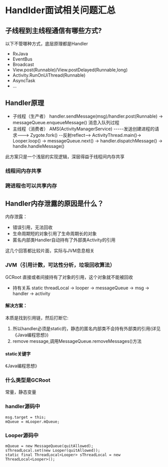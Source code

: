 # Handlder面试相关问题汇总

## 子线程到主线程通信有哪些方式?
以下不管哪种方式，底层原理都是Handler
- RxJava
- EventBus
- Broadcast
- View.post(Runnable)/View.postDelayed(Runnable,long)
- Activity.RunOnUiThread(Runnable)
- AsyncTask
- ...

## Handler原理
- 子线程（生产者） handler.sendMessage(msg)/handler.post(Runnable) -> messageQueue.enqueueMessage() 消息入队列过程
- 主线程（消费者） AMS(ActivityManagerService) -----发送创建进程的请求---> Zygote.fork() --反射reflect--> ActivityThread.main()-> Looper.loop() -> messageQueue.next() -> handler.dispatchMessage() -> handle.handleMessage()

此方案只是一个浅层的实现逻辑，深层得益于线程间内存共享
### 线程间内存共享
### 跨进程也可以共享内存

## Handler内存泄露的原因是什么？
内存泄露：
- 错误引用，无法回收
- 生命周期短的对象引用了生命周期长的对象
- 匿名内部类Handler自动持有了外部类Activity的引用

这几个回答都比较片面，实际与JVM息息相关
### JVM（引用计数，可达性分析，垃圾回收算法）
GCRoot 直接或者间接持有了对象的引用，这个对象就不能被回收
- 持有关系 static threadLocal -> looper -> messageQueue -> msg -> handler -> activity
#### 解决方案：
本质是找到引用链，然后打断它:
1. 所以handler必须是static的，静态的匿名内部类不会持有外部类的引用(详见《Java编程思想》)
2. remove message,调用MessageQueue.removeMessages()方法
#### static关键字
《Java编程思想》
### 什么类型是GCRoot
常量，静态变量
### handler源码中
```
msg.target = this;
mQueue = mLooper.mQueue;
```
### Looper源码中
```
mQueue = new MessageQueue(quitAllowed);
sThreadLocal.set(new Looper(quitAllowed));
static final ThreadLocal<Looper> sThreadLocal = new ThreadLocal<Looper>();
```

